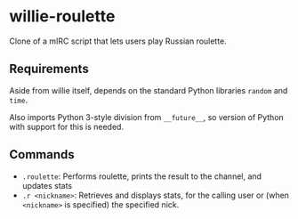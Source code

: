# willie-roulette
Clone of a mIRC script that lets users play Russian roulette.

## Requirements
Aside from willie itself, depends on the standard Python libraries `random` and `time`.

Also imports Python 3-style division from `__future__`, so version of Python with support
for this is needed.

## Commands
* `.roulette`: Performs roulette, prints the result to the channel, and updates stats
* `.r <nickname>`: Retrieves and displays stats, for the calling user or (when `<nickname>`
  is specified) the specified nick.

